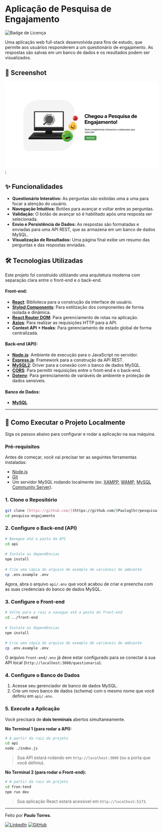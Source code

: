 # Aplicação de Pesquisa de Engajamento

![Badge de Licença](https://img.shields.io/badge/license-MIT-green)

Uma aplicação web full-stack desenvolvida para fins de estudo, que permite aos usuários responderem a um questionário de engajamento. As respostas são salvas em um banco de dados e os resultados podem ser visualizados.

## 📸 Screenshot

![Screenshot da Aplicação de Pesquisa de Engajamento](./screens/screen.png);

## ✨ Funcionalidades

* **Questionário Interativo:** As perguntas são exibidas uma a uma para focar a atenção do usuário.
* **Navegação Intuitiva:** Botões para avançar e voltar entre as perguntas.
* **Validação:** O botão de avançar só é habilitado após uma resposta ser selecionada.
* **Envio e Persistência de Dados:** As respostas são formatadas e enviadas para uma API REST, que as armazena em um banco de dados MySQL.
* **Visualização de Resultados:** Uma página final exibe um resumo das perguntas e das respostas enviadas.

## 🛠️ Tecnologias Utilizadas

Este projeto foi construído utilizando uma arquitetura moderna com separação clara entre o front-end e o back-end.

#### **Front-end:**
* **[React](https://reactjs.org/)**: Biblioteca para a construção da interface de usuário.
* **[Styled Components](https://styled-components.com/)**: Para estilização dos componentes de forma isolada e dinâmica.
* **[React Router DOM](https://reactrouter.com/)**: Para gerenciamento de rotas na aplicação.
* **[Axios](https://axios-http.com/)**: Para realizar as requisições HTTP para a API.
* **Context API + Hooks**: Para gerenciamento de estado global de forma centralizada.

#### **Back-end (API):**
* **[Node.js](https://nodejs.org/)**: Ambiente de execução para o JavaScript no servidor.
* **[Express.js](https://expressjs.com/)**: Framework para a construção da API REST.
* **[MySQL2](https://github.com/sidorares/node-mysql2)**: Driver para a conexão com o banco de dados MySQL.
* **[CORS](https://expressjs.com/en/resources/middleware/cors.html)**: Para permitir requisições entre o front-end e o back-end.
* **[Dotenv](https://github.com/motdotla/dotenv)**: Para gerenciamento de variáveis de ambiente e proteção de dados sensíveis.

#### **Banco de Dados:**
* **[MySQL](https://www.mysql.com/)**

---

## 🚀 Como Executar o Projeto Localmente

Siga os passos abaixo para configurar e rodar a aplicação na sua máquina.

### **Pré-requisitos**

Antes de começar, você vai precisar ter as seguintes ferramentas instaladas:
* [Node.js](https://nodejs.org/en/)
* [Git](https://git-scm.com)
* Um servidor MySQL rodando localmente (ex: [XAMPP](https://www.apachefriends.org/index.html), [WAMP](https://www.wampserver.com/), [MySQL Community Server](https://dev.mysql.com/downloads/mysql/)).

### **1. Clone o Repositório**

```bash
git clone [https://github.com/](https://github.com/)Pauloglhr/pesquisa-engajamento.git
cd pesquisa-engajamento
```

### **2. Configure o Back-end (API)**

```bash
# Navegue até a pasta da API
cd api

# Instale as dependências
npm install

# Crie uma cópia do arquivo de exemplo de variáveis de ambiente
cp .env.example .env
```
Agora, abra o arquivo `api/.env` que você acabou de criar e preencha com as suas credenciais do banco de dados MySQL.

### **3. Configure o Front-end**

```bash
# Volte para a raiz e navegue até a pasta do front-end
cd ../front-end

# Instale as dependências
npm install

# Crie uma cópia do arquivo de exemplo de variáveis de ambiente
cp .env.example .env
```
O arquivo `front-end/.env` já deve estar configurado para se conectar à sua API local (`http://localhost:3000/questionario`).

### **4. Configure o Banco de Dados**

1.  Acesse seu gerenciador de banco de dados MySQL.
2.  Crie um novo banco de dados (schema) com o mesmo nome que você definiu em `api/.env`.

### **5. Execute a Aplicação**

Você precisará de **dois terminais** abertos simultaneamente.

**No Terminal 1 (para rodar a API):**
```bash
# A partir da raiz do projeto
cd api
node ./index.js
```
> Sua API estará rodando em `http://localhost:3000` (ou a porta que você definiu).

**No Terminal 2 (para rodar o Front-end):**
```bash
# A partir da raiz do projeto
cd fron-tend
npm run dev
```
> Sua aplicação React estará acessível em `http://localhost:5173`.

---
Feito por **Paulo Torres**.

[![LinkedIn](https://img.shields.io/badge/linkedin-%230077B5.svg?style=for-the-badge&logo=linkedin&logoColor=white)](https://www.linkedin.com/in/dev-torres/)
[![GitHub](https://img.shields.io/badge/github-%23121011.svg?style=for-the-badge&logo=github&logoColor=white)](https://github.com/pauloglhr)